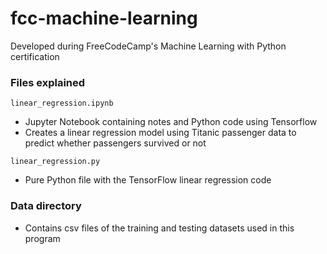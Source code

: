 # fcc-machine-learning
Developed during FreeCodeCamp's Machine Learning with Python certification

### Files explained

`linear_regression.ipynb`
- Jupyter Notebook containing notes and Python code using Tensorflow
- Creates a linear regression model using Titanic passenger data to predict whether passengers survived or not

`linear_regression.py`
- Pure Python file with the TensorFlow linear regression code 

### Data directory
- Contains csv files of the training and testing datasets used in this program
